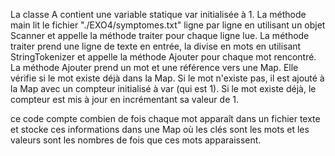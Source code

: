  La classe A contient une variable statique var initialisée à 1.
La méthode main lit le fichier "./EXO4/symptomes.txt" ligne par ligne en utilisant un objet Scanner et appelle la méthode traiter pour chaque ligne lue.
La méthode traiter prend une ligne de texte en entrée, la divise en mots en utilisant StringTokenizer et appelle la méthode Ajouter pour chaque mot rencontré.
La méthode Ajouter prend un mot et une référence vers une Map. Elle vérifie si le mot existe déjà dans la Map. Si le mot n'existe pas, il est ajouté à la Map avec un compteur initialisé à var (qui est 1). Si le mot existe déjà, le compteur est mis à jour en incrémentant sa valeur de 1.
 
 
 ce code compte combien de fois chaque mot apparaît dans un fichier texte et stocke ces informations dans une Map où les clés sont les mots et les valeurs sont les nombres de fois que ces mots apparaissent.